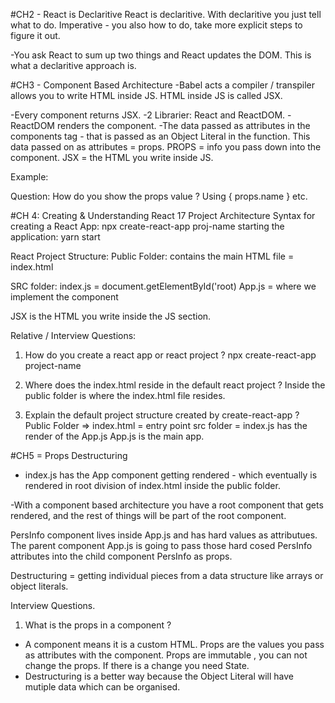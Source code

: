 #CH2 - React is Declaritive
React is declaritive. With declaritive you just tell what to do.
Imperative - you also how to do, take more explicit steps to figure it out.

-You ask React to sum up two things and React updates the DOM. This is what a declaritive approach is.

#CH3 - Component Based Architecture
-Babel acts a compiler / transpiler allows you to write HTML inside JS.
HTML inside JS is called JSX.

-Every component returns JSX.
-2 Librarier: React and ReactDOM.
-ReactDOM renders the component.
-The data passed as attributes in the components tag - that is passed as an Object Literal in the function. This data passed on as attributes = props.
PROPS = info you pass down into the component.
JSX = the HTML you write inside JS.

Example:

<!-- function PersInfo(){
return (
<div class="pers">
<h2>Name: Name1</h2>
<h2>Age: 34 </h2>
</div>
)
} -->

Question:
How do you show the props value ? Using { props.name } etc.

#CH 4: Creating & Understanding React 17 Project Architecture
Syntax for creating a React App: npx create-react-app proj-name
starting the application: yarn start

React Project Structure:
Public Folder: contains the main HTML file = index.html

SRC folder:
index.js = document.getElementById('root)
App.js = where we implement the component

JSX is the HTML you write inside the JS section.

Relative / Interview Questions:

1. How do you create a react app or react project ?
   npx create-react-app project-name

2. Where does the index.html reside in the default react project ?
   Inside the public folder is where the index.html file resides.

3. Explain the default project structure created by create-react-app ?
   Public Folder => index.html = entry point
   src folder = index.js has the render of the App.js
   App.js is the main app.

#CH5 = Props Destructuring

-   index.js has the App component getting rendered - which eventually is rendered in root division of index.html inside the public folder.

-With a component based architecture you have a root component that gets rendered, and the rest of things will be part of the root component.

PersInfo component lives inside App.js and has hard values as attributues.
The parent component App.js is going to pass those hard cosed PersInfo attributes
into the child component PersInfo as props.

Destructuring = getting individual pieces from a data structure like arrays or object literals.

Interview Questions.

1. What is the props in a component ?

-   A component means it is a custom HTML. Props are the values you pass as attributes with the component. Props are immutable , you can not change the props. If there is a change you need State.
-   Destructuring is a better way because the Object Literal will have mutiple data which can be organised.
